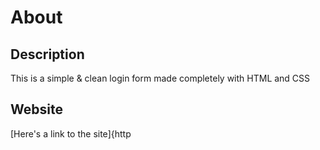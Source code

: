 # About
## Description
This is a simple & clean login form made completely with HTML and CSS
## Website
[Here's a link to the site]{http
